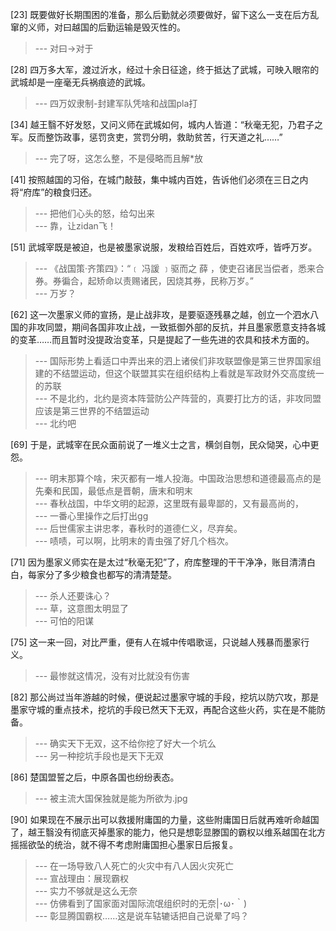 
[23] 既要做好长期围困的准备，那么后勤就必须要做好，留下这么一支在后方乱窜的义师，对曰越国的后勤运输是毁灭性的。
>--- 对曰→对于<br>

[28] 四万多大军，渡过沂水，经过十余日征途，终于抵达了武城，可映入眼帘的武城却是一座毫无兵祸痕迹的武城。
>--- 四万奴隶制-封建军队凭啥和战国pla打<br>

[34] 越王翳不好发怒，又问义师在武城如何，城内人皆道：“秋毫无犯，乃君子之军。反而整饬政事，惩罚贪吏，赏罚分明，救助贫苦，行天道之礼……”
>--- 完了呀，这怎么整，不是侵略而且解*放<br>

[41] 按照越国的习俗，在城门敲鼓，集中城内百姓，告诉他们必须在三日之内将“府库”的粮食归还。
>--- 把他们心头的怒，给勾出来<br>
>--- 靠，让zidan飞！<br>

[51] 武城宰既是被迫，也是被墨家说服，发粮给百姓后，百姓欢呼，皆呼万岁。
>--- 《战国策·齐策四》：“﹝ 冯諼 ﹞驱而之 薛 ，使吏召诸民当偿者，悉来合券。券徧合，起矫命以责赐诸民，因烧其券，民称万岁。”<br>
>--- 万岁？<br>

[62] 这一次墨家义师的宣扬，是止战非攻，是要驱逐残暴之越，创立一个泗水八国的非攻同盟，期间各国非攻止战，一致抵御外部的反抗，并且墨家愿意支持各城的变革……而且暂时没提政治变革，只是提起了一些先进的农具和技术方面的。
>--- 国际形势上看适口中弄出来的泗上诸侯们非攻联盟像是第三世界国家组建的不结盟运动，但这个联盟其实在组织结构上看就是军政财外交高度统一的苏联<br>
>--- 不是北约，北约是资本阵营防公产阵营的，真要打比方的话，非攻同盟应该是第三世界的不结盟运动<br>
>--- 北约吧<br>

[69] 于是，武城宰在民众面前说了一堆义士之言，横剑自刎，民众恸哭，心中更怨。
>--- 明末那算个啥，宋灭都有一堆人投海。中国政治思想和道德最高点的是先秦和民国，最低点是晋朝，唐末和明末<br>
>--- 春秋战国，中华文明的起源，这里既有最卑鄙的，又有最高尚的，<br>
>--- 一番心里操作之后打出gg<br>
>--- 后世儒家主讲忠孝，春秋时的道德仁义，尽弃矣。<br>
>--- 啧啧，可以啊，比明末的青虫强了好几个档次。<br>

[71] 因为墨家义师实在是太过“秋毫无犯”了，府库整理的干干净净，账目清清白白，每家分了多少粮食也都写的清清楚楚。
>--- 杀人还要诛心？<br>
>--- 草，这意图太明显了<br>
>--- 可怕的阳谋<br>

[75] 这一来一回，对比严重，便有人在城中传唱歌谣，只说越人残暴而墨家行义。
>--- 最惨就这情况，没有对比就没有伤害<br>

[82] 那公尚过当年游越的时候，便说起过墨家守城的手段，挖坑以防穴攻，那是墨家守城的重点技术，挖坑的手段已然天下无双，再配合这些火药，实在是不能防备。
>--- 确实天下无双，这不给你挖了好大一个坑么<br>
>--- 另一种挖坑手段也是天下无双<br>

[86] 楚国盟誓之后，中原各国也纷纷表态。
>--- 被主流大国保独就是能为所欲为.jpg<br>

[90] 如果现在不展示出可以救援附庸国的力量，这些附庸国日后就再难听命越国了，越王翳没有彻底灭掉墨家的能力，他只是想彰显滕国的霸权以维系越国在北方摇摇欲坠的统治，就不得不考虑附庸国担心墨家日后报复。
>--- 在一场导致八人死亡的火灾中有八人因火灾死亡<br>
>--- 宣战理由：展现霸权<br>
>--- 实力不够就是这么无奈<br>
>--- 仿佛看到了国家面对国际流氓组织时的无奈|･ω･｀)<br>
>--- 彰显腾国霸权……这是说车轱辘话把自己说晕了吗？<br>

